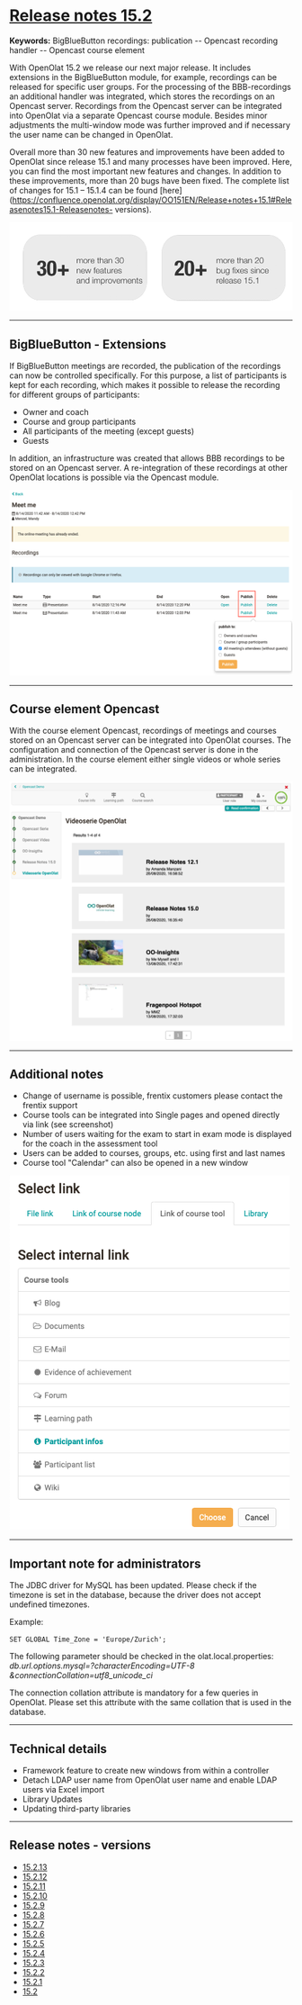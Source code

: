 #  [Release notes 15.2](Release+notes+15.2.html)

**Keywords:**  BigBlueButton recordings: publication -- Opencast recording
handler -- Opencast course element

  

With OpenOlat 15.2 we release our next major release. It includes extensions
in the BigBlueButton module, for example, recordings can be released for
specific user groups. For the processing of the BBB-recordings an additional
handler was integrated, which stores the recordings on an Opencast server.
Recordings from the Opencast server can be integrated into OpenOlat via a
separate Opencast course module. Besides minor adjustments the multi-window
mode was further improved and if necessary the user name can be changed in
OpenOlat.

Overall more than 30 new features and improvements have been added to OpenOlat
since release 15.1 and many processes have been improved. Here, you can find
the most important new features and changes. In addition to these
improvements, more than 20 bugs have been fixed. The complete list of changes
for 15.1 – 15.1.4 can be found
[here](https://confluence.openolat.org/display/OO151EN/Release+notes+15.1#Releasenotes15.1-Releasenotes-
versions).

![](assets/152/Features_Improvements_Labels_EN.png)

  

* * *

  

## BigBlueButton - Extensions

If BigBlueButton meetings are recorded, the publication of the recordings can
now be controlled specifically. For this purpose, a list of participants is
kept for each recording, which makes it possible to release the recording for
different groups of participants:

  * Owner and coach
  * Course and group participants
  * All participants of the meeting (except guests)
  * Guests

  

In addition, an infrastructure was created that allows BBB recordings to be
stored on an Opencast server. A re-integration of these recordings at other
OpenOlat locations is possible via the Opencast module.

![](assets/152/Screenshot%202020-08-26%20at%2016.19.07.png)

  

* * *

  

## Course element Opencast

With the course element Opencast, recordings of meetings and courses stored on
an Opencast server can be integrated into OpenOlat courses. The configuration
and connection of the Opencast server is done in the administration. In the
course element either single videos or whole series can be integrated.

![](assets/152/Screenshot%202020-08-28%20at%2009.35.51.png)

  

* * *

  

## Additional notes

  * Change of username is possible, frentix customers please contact the frentix support
  * Course tools can be integrated into Single pages and opened directly via link (see screenshot)
  * Number of users waiting for the exam to start in exam mode is displayed for the coach in the assessment tool
  * Users can be added to courses, groups, etc. using first and last names
  * Course tool "Calendar" can also be opened in a new window

![](assets/152/Screenshot%202020-08-28%20at%2010.44.53.png)

  

* * *

  

## Important note for administrators

The JDBC driver for MySQL has been updated. Please check if the timezone is
set in the database, because the driver does not accept undefined timezones.

Example:

    
    
    SET GLOBAL Time_Zone = 'Europe/Zurich';

The following parameter should be checked in the olat.local.properties:  
 _db.url.options.mysql=?characterEncoding=UTF-8
&connectionCollation=utf8_unicode_ci_

The connection collation attribute is mandatory for a few queries in OpenOlat.
Please set this attribute with the same collation that is used in the
database.

  

* * *

  

## Technical details

  * Framework feature to create new windows from within a controller
  * Detach LDAP user name from OpenOlat user name and enable LDAP users via Excel import
  * Library Updates
  * Updating third-party libraries

  

* * *

  

## Release notes - versions

  * [15.2.13](https://jira.openolat.org/secure/ReleaseNote.jspa?projectId=10000&version=17012)
  * [15.2.12](https://jira.openolat.org/secure/ReleaseNote.jspa?projectId=10000&version=17011)
  * [15.2.11](https://jira.openolat.org/secure/ReleaseNote.jspa?projectId=10000&version=17009)
  * [15.2.10](https://jira.openolat.org/secure/ReleaseNote.jspa?projectId=10000&version=17006)
  * [15.2.9](https://jira.openolat.org/secure/ReleaseNote.jspa?projectId=10000&version=17003)
  * [15.2.8](https://jira.openolat.org/secure/ReleaseNote.jspa?projectId=10000&version=17001)
  * [15.2.7](https://jira.openolat.org/secure/ReleaseNote.jspa?projectId=10000&version=16946)
  * [15.2.6](https://jira.openolat.org/secure/ReleaseNote.jspa?projectId=10000&version=16944)
  * [15.2.5](https://jira.openolat.org/secure/ReleaseNote.jspa?projectId=10000&version=16943)
  * [15.2.4](https://jira.openolat.org/secure/ReleaseNote.jspa?projectId=10000&version=16942)
  * [15.2.3](https://jira.openolat.org/secure/ReleaseNote.jspa?projectId=10000&version=16940)
  * [15.2.2](https://jira.openolat.org/secure/ReleaseNote.jspa?projectId=10000&version=16939)
  * [15.2.1](https://jira.openolat.org/secure/ReleaseNote.jspa?projectId=10000&version=16937)
  * [15.2](https://jira.openolat.org/secure/ReleaseNote.jspa?projectId=10000&version=16923)

  

